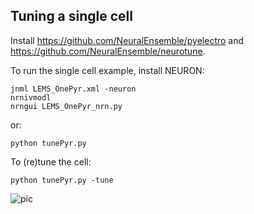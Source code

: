 ## Tuning a single cell

Install https://github.com/NeuralEnsemble/pyelectro and https://github.com/NeuralEnsemble/neurotune.

To run the single cell example, install NEURON:

    jnml LEMS_OnePyr.xml -neuron
    nrnivmodl
    nrngui LEMS_OnePyr_nrn.py

or:

    python tunePyr.py

To (re)tune the cell:

    python tunePyr.py -tune

![pic](https://raw.githubusercontent.com/NeuroML/pyNeuroML/master/examples/tune/Selection_817.jpg)
